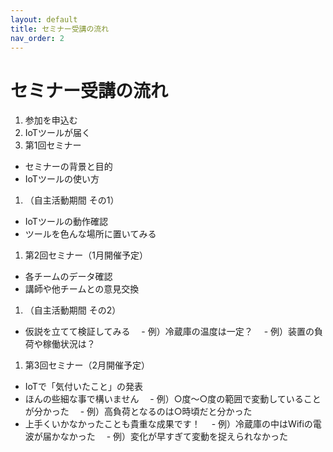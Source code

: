 ```yaml
---
layout: default
title: セミナー受講の流れ
nav_order: 2
---
```


# セミナー受講の流れ
1. 参加を申込む
1. IoTツールが届く
1. 第1回セミナー
 - セミナーの背景と目的
 - IoTツールの使い方
1. （自主活動期間 その1）
 - IoTツールの動作確認
 - ツールを色んな場所に置いてみる
1. 第2回セミナー（1月開催予定）
 - 各チームのデータ確認
 - 講師や他チームとの意見交換
1. （自主活動期間 その2）
 - 仮説を立てて検証してみる
 　- 例）冷蔵庫の温度は一定？
 　- 例）装置の負荷や稼働状況は？
1. 第3回セミナー（2月開催予定）
 - IoTで「気付いたこと」の発表
 - ほんの些細な事で構いません
 　- 例）○度～○度の範囲で変動していることが分かった
 　- 例）高負荷となるのは○時頃だと分かった
 - 上手くいかなかったことも貴重な成果です！
 　- 例）冷蔵庫の中はWifiの電波が届かなかった
 　- 例）変化が早すぎて変動を捉えられなかった
